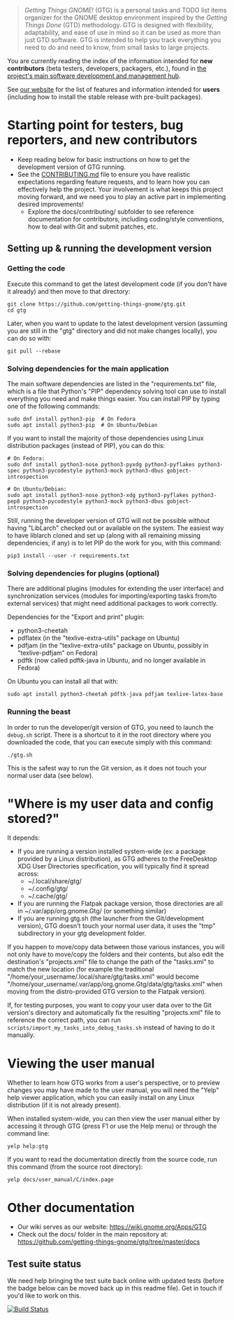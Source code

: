 > *Getting Things GNOME!* (GTG) is a personal tasks and TODO list items organizer for the GNOME desktop environment inspired by the *Getting Things Done* (GTD) methodology. GTG is designed with flexibility, adaptability, and ease of use in mind so it can be used as more than just GTD software. GTG is intended to help you track everything you need to do and need to know, from small tasks to large projects.

You are currently reading the index of the information intended for **new contributors** (beta testers, developers, packagers, etc.), found in [the project's main software development and management hub](https://github.com/getting-things-gnome/gtg).

See [our website](https://wiki.gnome.org/Apps/GTG) for the list of features and information intended for **users** (including how to install the stable release with pre-built packages).

# Starting point for testers, bug reporters, and new contributors

* Keep reading below for basic instructions on how to get the development version of GTG running.
* See the [CONTRIBUTING.md](CONTRIBUTING.md) file to ensure you have realistic expectations regarding feature requests, and to learn how you can effectively help the project. Your involvement is what keeps this project moving forward, and we need you to play an active part in implementing desired improvements!
  * Explore the docs/contributing/ subfolder to see reference documentation for contributors, including coding/style conventions, how to deal with Git and submit patches, etc.

## Setting up & running the development version

### Getting the code

Execute this command to get the latest development code (if you don't have it already) and then move to that directory:

    git clone https://github.com/getting-things-gnome/gtg.git
    cd gtg

Later, when you want to update to the latest development version (assuming you are still in the "gtg" directory and did not make changes locally), you can do so with:

    git pull --rebase

### Solving dependencies for the main application

The main software dependencies are listed in the "requirements.txt" file, which is a file that Python's "PIP" dependency solving tool can use to install everything you need and make things easier. You can install PIP by typing one of the following commands:

    sudo dnf install python3-pip  # On Fedora
    sudo apt install python3-pip  # On Ubuntu/Debian

If you want to install the majority of those dependencies using Linux distribution packages (instead of PIP), you can do this:

    # On Fedora:
    sudo dnf install python3-nose python3-pyxdg python3-pyflakes python3-spec python3-pycodestyle python3-mock python3-dbus gobject-introspection
    
    # On Ubuntu/Debian:
    sudo apt install python3-nose python3-xdg python3-pyflakes python3-pep8 python3-pycodestyle python3-mock python3-dbus gobject-introspection

Still, running the developer version of GTG will not be possible without having "LibLarch" checked out or available on the system. The easiest way to have liblarch cloned and set up (along with all remaining missing dependencies, if any) is to let PIP do the work for you, with this command:

    pip3 install --user -r requirements.txt

### Solving dependencies for plugins (optional)

There are additional plugins (modules for extending the user interface) and synchronization services (modules for importing/exporting tasks from/to external services) that might need additional packages to work correctly.

Dependencies for the "Export and print" plugin:

* python3-cheetah
* pdflatex (in the "texlive-extra-utils" package on Ubuntu)
* pdfjam (in the "texlive-extra-utils" package on Ubuntu, possibly in "texlive-pdfjam" on Fedora)
* pdftk (now called pdftk-java in Ubuntu, and no longer available in Fedora)

On Ubuntu you can install all that with:

    sudo apt install python3-cheetah pdftk-java pdfjam texlive-latex-base

### Running the beast

In order to run the developer/git version of GTG, you need to launch the `debug.sh` script. There is a shortcut to it in the root directory where you downloaded the code, that you can execute simply with this command:

    ./gtg.sh

This is the safest way to run the Git version, as it does not touch your normal user data (see below).

# "Where is my user data and config stored?"

It depends:

* If you are running a version installed system-wide (ex: a package provided by a Linux distribution), as GTG adheres to the FreeDesktop XDG User Directories specification, you will typically find it spread across:
  * ~/.local/share/gtg/
  * ~/.config/gtg/
  * ~/.cache/gtg/
* If you are running the Flatpak package version, those directories are all in ~/.var/app/org.gnome.Gtg/ (or something similar)
* If you are running gtg.sh (the launcher from the Git/development version), GTG doesn't touch your normal user data, it uses the "tmp" subdirectory in your gtg development folder.

If you happen to move/copy data between those various instances, you will not only have to move/copy the folders and their contents, but also edit the destination's "projects.xml" file to change the path of the "tasks.xml" to match the new location (for example the traditional "/home/your_username/.local/share/gtg/tasks.xml" would become "/home/your_username/.var/app/org.gnome.Gtg/data/gtg/tasks.xml" when moving from the distro-provided GTG version to the Flatpak version).

If, for testing purposes, you want to copy your user data over to the Git version's directory and automatically fix the resulting "projects.xml" file to reference the correct path, you can run `scripts/import_my_tasks_into_debug_tasks.sh` instead of having to do it manually.

# Viewing the user manual

Whether to learn how GTG works from a user's perspective, or to preview changes you may have made to the user manual, you will need the "Yelp" help viewer application, which you can easily install on any Linux distribution (if it is not already present).

When installed system-wide, you can then view the user manual either by accessing it through GTG (press F1 or use the Help menu) or through the command line:

    yelp help:gtg

If you want to read the documentation directly from the source code, run this command (from the source root directory):

    yelp docs/user_manual/C/index.page

# Other documentation

* Our wiki serves as our website: https://wiki.gnome.org/Apps/GTG
* Check out the docs/ folder in the main repository at: https://github.com/getting-things-gnome/gtg/tree/master/docs

## Test suite status

We need help bringing the test suite back online with updated tests (before the badge below can be moved back up in this readme file). Get in touch if you'd like to work on this.

[![Build Status](https://travis-ci.org/getting-things-gnome/gtg.svg?branch=master)](https://travis-ci.org/getting-things-gnome/gtg)
